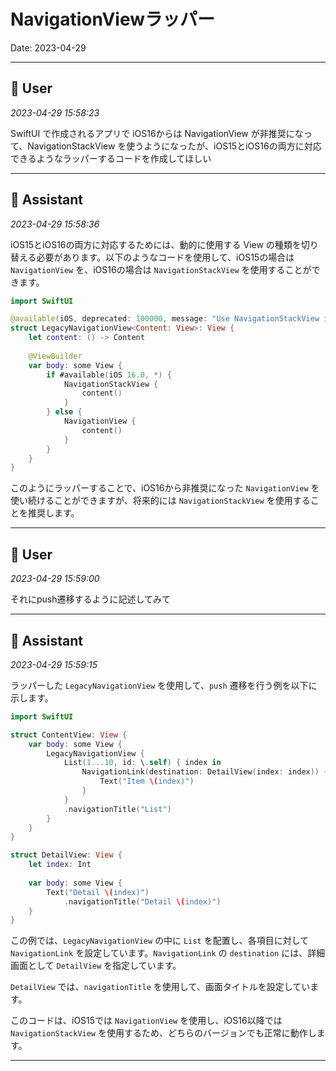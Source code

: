 # NavigationViewラッパー

Date: 2023-04-29

---

## 👤 User
*2023-04-29 15:58:23*

SwiftUI で作成されるアプリで iOS16からは NavigationView が非推奨になって、NavigationStackView を使うようになったが、iOS15とiOS16の両方に対応できるようなラッパーするコードを作成してほしい

---

## 🤖 Assistant
*2023-04-29 15:58:36*

iOS15とiOS16の両方に対応するためには、動的に使用する View の種類を切り替える必要があります。以下のようなコードを使用して、iOS15の場合は `NavigationView` を、iOS16の場合は `NavigationStackView` を使用することができます。

```swift
import SwiftUI

@available(iOS, deprecated: 100000, message: "Use NavigationStackView instead")
struct LegacyNavigationView<Content: View>: View {
    let content: () -> Content
    
    @ViewBuilder
    var body: some View {
        if #available(iOS 16.0, *) {
            NavigationStackView {
                content()
            }
        } else {
            NavigationView {
                content()
            }
        }
    }
}
```

このようにラッパーすることで、iOS16から非推奨になった `NavigationView` を使い続けることができますが、将来的には `NavigationStackView` を使用することを推奨します。

---

## 👤 User
*2023-04-29 15:59:00*

それにpush遷移するように記述してみて

---

## 🤖 Assistant
*2023-04-29 15:59:15*

ラッパーした `LegacyNavigationView` を使用して、`push` 遷移を行う例を以下に示します。

```swift
import SwiftUI

struct ContentView: View {
    var body: some View {
        LegacyNavigationView {
            List(1...10, id: \.self) { index in
                NavigationLink(destination: DetailView(index: index)) {
                    Text("Item \(index)")
                }
            }
            .navigationTitle("List")
        }
    }
}

struct DetailView: View {
    let index: Int
    
    var body: some View {
        Text("Detail \(index)")
            .navigationTitle("Detail \(index)")
    }
}
```

この例では、`LegacyNavigationView` の中に `List` を配置し、各項目に対して `NavigationLink` を設定しています。`NavigationLink` の `destination` には、詳細画面として `DetailView` を指定しています。

`DetailView` では、`navigationTitle` を使用して、画面タイトルを設定しています。

このコードは、iOS15では `NavigationView` を使用し、iOS16以降では `NavigationStackView` を使用するため、どちらのバージョンでも正常に動作します。

---
